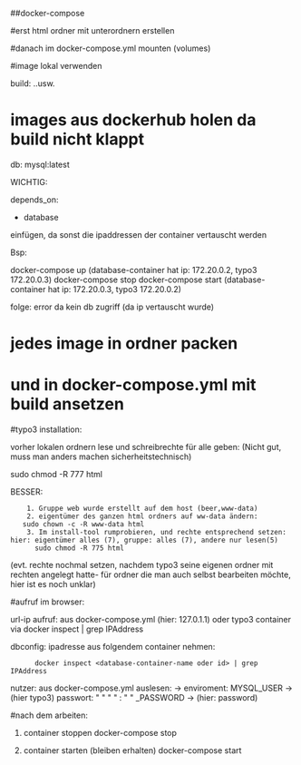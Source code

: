 ##docker-compose

#erst html ordner mit unterordnern erstellen

#danach im docker-compose.yml mounten (volumes)

#image lokal verwenden

 build:
   ..usw.

# images aus dockerhub holen da build nicht klappt
  db: mysql:latest


WICHTIG:

 depends_on: 
   - database 

einfügen, da sonst die ipaddressen der container vertauscht werden

Bsp: 

docker-compose up  (database-container hat ip: 172.20.0.2, typo3 172.20.0.3)
docker-compose stop
docker-compose start (database-container hat ip: 172.20.0.3, typo3 172.20.0.2)

folge: error da kein db zugriff (da ip vertauscht wurde)

# jedes image in ordner packen
# und in docker-compose.yml mit build ansetzen

#typo3 installation:  

vorher lokalen ordnern lese und schreibrechte für alle geben:
(Nicht gut, muss man anders machen sicherheitstechnisch)

sudo chmod -R 777 html


BESSER:
 
        1. Gruppe web wurde erstellt auf dem host (beer,www-data)
        2. eigentümer des ganzen html ordners auf ww-data ändern:
	   sudo chown -c -R www-data html
        3. Im install-tool rumprobieren, und rechte entsprechend setzen: hier: eigentümer alles (7), gruppe: alles (7), andere nur lesen(5) 
          sudo chmod -R 775 html


(evt. rechte nochmal setzen, nachdem typo3 seine eigenen ordner mit rechten angelegt hatte- für ordner die man auch selbst bearbeiten möchte, hier ist es noch unklar)


#aufruf im browser:


url-ip aufruf: aus docker-compose.yml (hier: 127.0.1.1)
               oder typo3 container via docker inspect <container typo3> | grep IPAddress

 


dbconfig: ipadresse aus folgendem container nehmen:   

          docker inspect <database-container-name oder id> | grep IPAddress       

nutzer:   aus docker-compose.yml auslesen: -> enviroment: MYSQL_USER -> (hier typo3)
passwort: "       "     "          "     :  "  "               _PASSWORD -> (hier: password)


#nach dem arbeiten:

1. container stoppen
docker-compose stop 

2. container starten (bleiben erhalten)
docker-compose start


